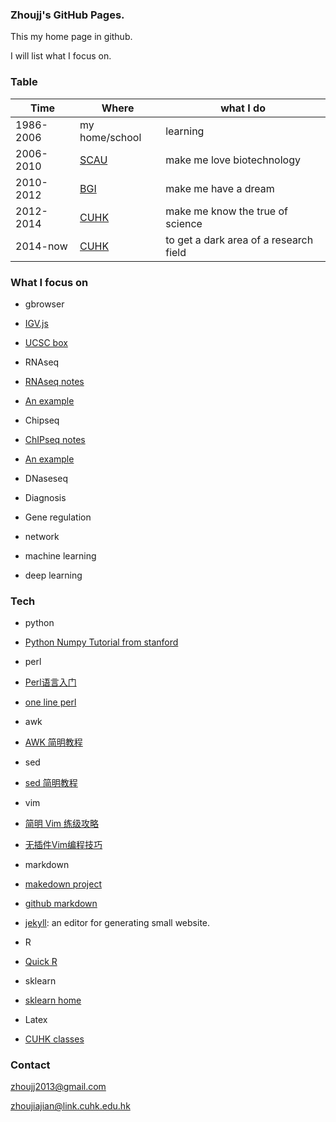 ### Zhoujj's GitHub Pages.

This my home page in github.

I will list what I focus on.

### Table

Time | Where | what I do
------------ | ------------- | -----------
1986-2006 | my home/school | learning
2006-2010 | [SCAU](http://www.scau.edu.cn) | make me love biotechnology
2010-2012 | [BGI](http://www.genomics.cn/index) | make me have a dream
2012-2014 | [CUHK](http://www.cuhk.edu.hk/english/index.html) | make me know the true of science
2014-now  | [CUHK](http://www.cuhk.edu.hk/english/index.html) | to get a dark area of a research field
 
### What I focus on

- gbrowser
 - [IGV.js](https://github.com/igvteam/igv.js)
 - [UCSC box](https://genome-store.ucsc.edu/)
 
- RNAseq
 - [RNAseq notes](https://github.com/zhoujj2013/zhoujj2013.github.io/tree/master/rnaseq)
 - [An example](https://github.com/zhoujj2013/zhoujj2013.github.io/tree/master/rnaseq/example.md)
 
- Chipseq
 - [ChIPseq notes](https://github.com/zhoujj2013/zhoujj2013.github.io/tree/master/chipseq)
 - [An example](https://github.com/zhoujj2013/zhoujj2013.github.io/tree/master/chipseq/example.md)
 
- DNaseseq

- Diagnosis

- Gene regulation

- network

- machine learning

- deep learning

### Tech

- python
 - [Python Numpy Tutorial from stanford](http://cs231n.github.io/python-numpy-tutorial/)
 
- perl
 - [Perl语言入门](http://ishare.iask.sina.com.cn/f/33584742.html)
 - [one line perl](http://www.unixguide.net/unix/perl_oneliners.shtml)
 
- awk
 - [AWK 简明教程](http://coolshell.cn/articles/9070.html)
 
- sed
 - [sed 简明教程](http://coolshell.cn/articles/9104.html)
 
- vim
 - [简明 Vim 练级攻略](http://coolshell.cn/articles/5426.html)
 - [无插件Vim编程技巧](http://coolshell.cn/articles/11312.html)

- markdown
 - [makedown project](http://daringfireball.net/projects/markdown/)
 - [github markdown](https://guides.github.com/features/mastering-markdown/)
 - [jekyll](https://jekyllrb.com): an editor for generating small website.

- R
 - [Quick R](http://www.statmethods.net)

- sklearn
 - [sklearn home](http://scikit-learn.org/stable/)
 
- Latex
 - [CUHK classes](http://www.cse.cuhk.edu.hk/~yclaw/ipl_latex/)
 
### Contact

zhoujj2013@gmail.com

zhoujiajian@link.cuhk.edu.hk
